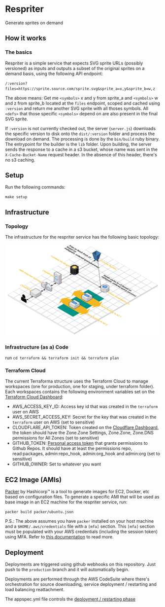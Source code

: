 # Respriter

Generate sprites on demand

## How it works

### The basics

Respriter is a simple service that expects SVG sprite URLs (possibly versioned) as inputs
and outputs a subset of the original sprites on a demand basis, using the following API endpoint:

`/:version?files=https://sprite.source.com/sprite.svg&sprite_a=x,y&sprite_b=w,z`

The above means: Get me `<symbols>` x and y from sprite_a and `<symbols>` w and z from sprite_b
located at the `files` endpoint, scoped and cached using `:version` and return me another SVG sprite with all thoses symbols. All `<defs>` that those specific `<symbols>` depend on are also present in the final SVG sprite.

If `:version` is not currently checked out, the server (`server.js`) downloads the specific version to disk onto the `dist/:version` folder and process the download on demand. The processing is done by the `bin/build` ruby binary. The entrypoint for the builder is the `lib` folder. Upon building, the server sends the response to a cache in a s3 bucket, whose name was sent in the `X-Cache-Bucket-Name` request header. In the absence of this header, there's no s3 caching.

## Setup

Run the following commands:

`make setup`

## Infrastructure

### Topology

The infrastructure for the respriter service has the following basic topology:

![Respriter Topology on AWS](docs/topology.svg)

### Infrastructure (as a) Code

run `cd terraform && terraform init && terraform plan`

### Terraform Cloud

The current Terraforma structure uses the Terraform Cloud to manage workspaces (one for production, one for staging, under terraform folder). Each workspaces contains the following environment variables set on the [Terraform Cloud Dashboard](https://app.terraform.io):

- AWS_ACCESS_KEY_ID: Access key id that was created in the `terraform` user on AWS
- AWS_SECRET_ACCESS_KEY: Secret for the key that was created in the `terraform` user on AWS (set to sensitive)
- CLOUDFLARE_API_TOKEN: Token created on the [Cloudflare Dashboard](https://dash.cloudflare.com/profile/api-tokens), the token should have the Zone.Zone Settings, Zone.Zone, Zone.DNS permissions for All Zones (set to sensitive)
- GITHUB_TOKEN: [Personal access token](https://github.com/settings/tokens) that grants permissions to Github Repos. It should have at least the permissions repo, read:packages, admin:repo_hook, admin:org_hook and admin:org (set to sensitive)
- GITHUB_OWNER: Set to whatever you want

## EC2 Image (AMIs)

[Packer](https://www.packer.io/) by Hashicorp™ is a tool to generate images for EC2, Docker, etc based on configuration files. To generate a specific AMI that will be used as base image in an EC2 machine for the respriter service, run:

`packer build packer/ubuntu.json`

P.S.: The above assumes you have `packer` installed on your host machine and
a `$HOME/.aws/credentials` file with a `[mfa]` section. This `[mfa]` section must
be populated with your AWS credentials (including the session token) using MFA.
Refer to [this documentation](https://aws.amazon.com/premiumsupport/knowledge-center/authenticate-mfa-cli/) to read more.

## Deployment

Deployments are triggered using github webhooks on this repository. Just push to the
`production` branch and it will automatically begin.

Deployments are performed through the AWS CodeSuite where there's orchestration for source downloading, service deployment / restarting and load balancing reattachment.

The appspec.yml file controls the [deployment / restarting phase](https://docs.aws.amazon.com/codedeploy/latest/userguide/reference-appspec-file-structure-hooks.html#reference-appspec-file-structure-hooks-list)
